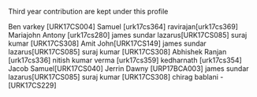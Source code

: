 Third year contribution are kept under this profile

Ben varkey [URK17CS004]
Samuel [urk17cs364]
ravirajan[urk17cs369]
Mariajohn Antony [urk17cs280]
james sundar lazarus[URK17CS085]
suraj kumar [URK17CS308]
Amit John[URK17CS149]
james sundar lazarus[URK17CS085]
suraj kumar [URK17CS308]
Abhishek Ranjan [urk17cs336]
nitish kumar verma [urk17cs359]
kedharnath [urk17cs354]
Jacob Samuel[URK17CS040]
Jerrin Dawny [URP17BCA003]
james sundar lazarus[URK17CS085]
suraj kumar [URK17CS308]
chirag bablani - [URK17CS229]
